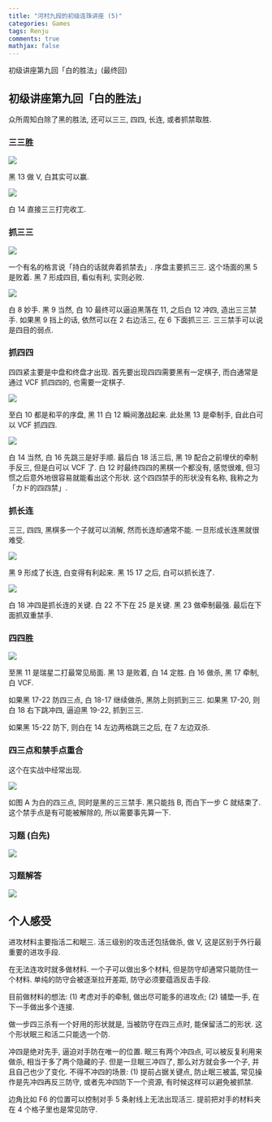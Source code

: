 ```yaml
---
title: "河村九段的初级连珠讲座 (5)"
categories: Games
tags: Renju
comments: true
mathjax: false
---
```


初级讲座第九回「白的胜法」(最终回)

<!-- more -->

## 初级讲座第九回「白的胜法」

众所周知白除了黑的胜法, 还可以三三, 四四, 长连, 或者抓禁取胜.

### 三三胜

![](https://shiina18.github.io/assets/posts/images/20201112233037963_8777.png)

黑 13 做 V, 白其实可以赢.

![](https://shiina18.github.io/assets/posts/images/20201112233148623_4132.png)

白 14 直接三三打完收工.

### 抓三三

![](https://shiina18.github.io/assets/posts/images/20201112233234319_2334.png)

一个有名的格言说「持白的话就奔着抓禁去」. 序盘主要抓三三. 这个场面的黑 5 是败着. 黑 7 形成四目, 看似有利, 实则必败.

![](https://shiina18.github.io/assets/posts/images/20201112233538082_17081.png)

白 8 妙手. 黑 9 当然, 白 10 最终可以逼迫黑落在 11, 之后白 12 冲四, 造出三三禁手. 如果黑 9 挡上的话, 依然可以在 2 右边活三, 在 6 下面抓三三. 三三禁手可以说是四目的弱点.

### 抓四四

四四紧主要是中盘和终盘才出现. 首先要出现四四需要黑有一定棋子, 而白通常是通过 VCF 抓四四的, 也需要一定棋子.

![](https://shiina18.github.io/assets/posts/images/20201112234124779_9153.png)

至白 10 都是和平的序盘, 黑 11 白 12 瞬间激战起来. 此处黑 13 是牵制手, 自此白可以 VCF 抓四四.

![](https://shiina18.github.io/assets/posts/images/20201112234417146_9424.png)

白 14 当然, 白 16 先跳三是好手顺. 最后白 18 活三后, 黑 19 配合之前埋伏的牵制手反三, 但是白可以 VCF 了. 白 12 时最终四四的黑棋一个都没有, 感觉很难, 但习惯之后意外地很容易就能看出这个形状. 这个四四禁手的形状没有名称, 我称之为「カド的四四禁」.

### 抓长连

三三, 四四, 黑棋多一个子就可以消解, 然而长连却通常不能. 一旦形成长连黑就很难受.

![](https://shiina18.github.io/assets/posts/images/20201112235130655_3096.png)

黑 9 形成了长连, 白变得有利起来. 黑 15 17 之后, 白可以抓长连了.

![](https://shiina18.github.io/assets/posts/images/20201112235347969_21010.png)

白 18 冲四是抓长连的关键. 白 22 不下在 25 是关键. 黑 23 做牵制最强. 最后在下面抓双重禁手.

### 四四胜

![](https://shiina18.github.io/assets/posts/images/20201112235815603_6946.png)

至黑 11 是瑞星二打最常见局面. 黑 13 是败着, 白 14 定胜. 白 16 做杀, 黑 17 牵制, 白 VCF. 

如果黑 17-22 防四三点, 白 18-17 继续做杀, 黑防上则抓到三三. 如果黑 17-20, 则白 18 右下跳冲四, 逼迫黑 19-22, 抓到三三. 

如果黑 15-22 防下, 则白在 14 左边两格跳三之后, 在 7 左边双杀.

### 四三点和禁手点重合

这个在实战中经常出现. 

![](https://shiina18.github.io/assets/posts/images/20201113000836505_938.png)

如图 A 为白的四三点, 同时是黑的三三禁手. 黑只能挡 B, 而白下一步 C 就结束了. 这个禁手点是有可能被解除的, 所以需要事先算一下.

### 习题 (白先)

![](https://shiina18.github.io/assets/posts/images/20201113001031988_217.png)

### 习题解答

![](https://shiina18.github.io/assets/posts/images/20201113001558926_7970.png)

## 个人感受

进攻材料主要指活二和眠三. 活三级别的攻击还包括做杀, 做 V, 这是区别于外行最重要的进攻手段.

在无法连攻时就多做材料. 一个子可以做出多个材料, 但是防守却通常只能防住一个材料. 单纯的防守会被逐渐拉开差距, 防守必须要蕴涵反击手段.

目前做材料的想法: (1) 考虑对手的牵制, 做出尽可能多的进攻点; (2) 铺垫一手, 在下一手做出多个连接.

做一步四三杀有一个好用的形状就是, 当被防守在四三点时, 能保留活二的形状. 这个形状眠三和活二只能选一个防.

冲四是绝对先手, 逼迫对手防在唯一的位置. 眠三有两个冲四点, 可以被反复利用来做杀, 相当于多了两个隐藏的子. 但是一旦眠三冲四了, 那么对方就会多一个子, 并且自己也少了变化. 不得不冲四的场景: (1) 提前占据关键点, 防止眠三被盖, 常见操作是先冲四再反三防守, 或者先冲四防下一个资源, 有时候这样可以避免被抓禁.

边角比如 F6 的位置可以控制对手 5 条射线上无法出现活三. 提前把对手的材料夹在 4 个格子里也是常见防守.